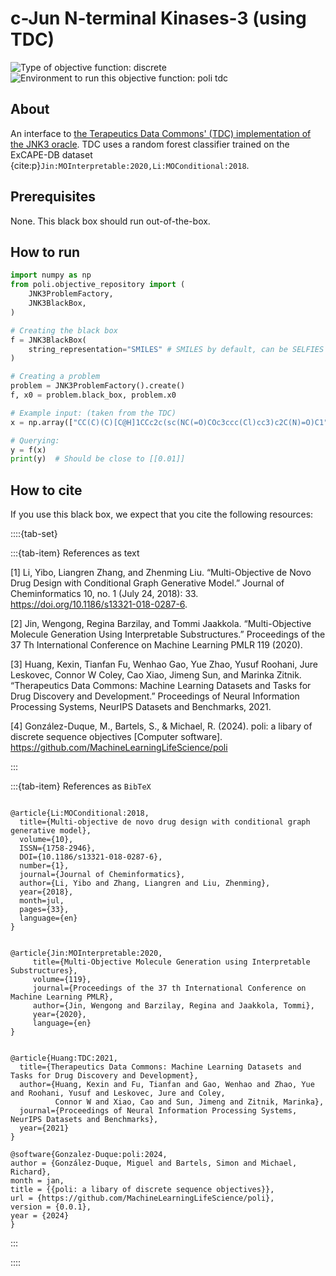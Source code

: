 # c-Jun N-terminal Kinases-3 (using TDC)

![Type of objective function: discrete](https://img.shields.io/badge/Type-discrete_inputs-blue)
![Environment to run this objective function: poli tdc](https://img.shields.io/badge/Environment-poli____tdc-teal
)

## About

An interface to [the Terapeutics Data Commons' (TDC) implementation of the JNK3 oracle](https://tdcommons.ai/functions/oracles/#c-jun-n-terminal-kinases-3-jnk3). TDC uses a random forest classifier trained on the ExCAPE-DB dataset {cite:p}`Jin:MOInterpretable:2020,Li:MOConditional:2018`.

## Prerequisites

None. This black box should run out-of-the-box.

## How to run

```python
import numpy as np
from poli.objective_repository import (
    JNK3ProblemFactory,
    JNK3BlackBox,
)

# Creating the black box
f = JNK3BlackBox(
    string_representation="SMILES" # SMILES by default, can be SELFIES
)

# Creating a problem
problem = JNK3ProblemFactory().create()
f, x0 = problem.black_box, problem.x0

# Example input: (taken from the TDC)
x = np.array(["CC(C)(C)[C@H]1CCc2c(sc(NC(=O)COc3ccc(Cl)cc3)c2C(N)=O)C1"])

# Querying:
y = f(x)
print(y)  # Should be close to [[0.01]]
```

## How to cite

If you use this black box, we expect that you cite the following resources:

::::{tab-set}

:::{tab-item} References as text

[1] Li, Yibo, Liangren Zhang, and Zhenming Liu. “Multi-Objective de Novo Drug Design with Conditional Graph Generative Model.” Journal of Cheminformatics 10, no. 1 (July 24, 2018): 33. https://doi.org/10.1186/s13321-018-0287-6.

[2] Jin, Wengong, Regina Barzilay, and Tommi Jaakkola. “Multi-Objective Molecule Generation Using Interpretable Substructures.” Proceedings of the 37 Th International Conference on Machine Learning PMLR 119 (2020).

[3] Huang, Kexin, Tianfan Fu, Wenhao Gao, Yue Zhao, Yusuf Roohani, Jure Leskovec, Connor W Coley, Cao Xiao, Jimeng Sun, and Marinka Zitnik. “Therapeutics Data Commons: Machine Learning Datasets and Tasks for Drug Discovery and Development.” Proceedings of Neural Information Processing Systems, NeurIPS Datasets and Benchmarks, 2021.

[4] González-Duque, M., Bartels, S., & Michael, R. (2024). poli: a libary of discrete sequence objectives [Computer software]. https://github.com/MachineLearningLifeScience/poli


:::

:::{tab-item} References as `BibTeX`

```

@article{Li:MOConditional:2018,
  title={Multi-objective de novo drug design with conditional graph generative model},
  volume={10},
  ISSN={1758-2946},
  DOI={10.1186/s13321-018-0287-6},
  number={1},
  journal={Journal of Cheminformatics},
  author={Li, Yibo and Zhang, Liangren and Liu, Zhenming},
  year={2018},
  month=jul,
  pages={33},
  language={en}
}


@article{Jin:MOInterpretable:2020,
     title={Multi-Objective Molecule Generation using Interpretable Substructures},
     volume={119},
     journal={Proceedings of the 37 th International Conference on Machine Learning PMLR},
     author={Jin, Wengong and Barzilay, Regina and Jaakkola, Tommi},
     year={2020},
     language={en}
}


@article{Huang:TDC:2021,
  title={Therapeutics Data Commons: Machine Learning Datasets and Tasks for Drug Discovery and Development},
  author={Huang, Kexin and Fu, Tianfan and Gao, Wenhao and Zhao, Yue and Roohani, Yusuf and Leskovec, Jure and Coley,
          Connor W and Xiao, Cao and Sun, Jimeng and Zitnik, Marinka},
  journal={Proceedings of Neural Information Processing Systems, NeurIPS Datasets and Benchmarks},
  year={2021}
}

@software{Gonzalez-Duque:poli:2024,
author = {González-Duque, Miguel and Bartels, Simon and Michael, Richard},
month = jan,
title = {{poli: a libary of discrete sequence objectives}},
url = {https://github.com/MachineLearningLifeScience/poli},
version = {0.0.1},
year = {2024}
}

```

:::

::::
